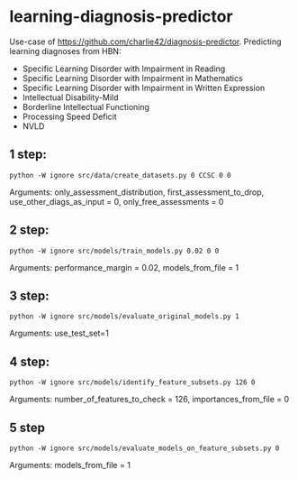 # learning-diagnosis-predictor

Use-case of https://github.com/charlie42/diagnosis-predictor.
Predicting learning diagnoses from HBN:
- Specific Learning Disorder with Impairment in Reading
- Specific Learning Disorder with Impairment in Mathematics
- Specific Learning Disorder with Impairment in Written Expression
- Intellectual Disability-Mild
- Borderline Intellectual Functioning
- Processing Speed Deficit 
- NVLD

## 1 step:

`python -W ignore src/data/create_datasets.py 0 CCSC 0 0`

Arguments: only_assessment_distribution, first_assessment_to_drop, use_other_diags_as_input = 0, only_free_assessments = 0

## 2 step:

`python -W ignore src/models/train_models.py 0.02 0 0`

Arguments: performance_margin = 0.02, models_from_file = 1

## 3 step:

`python -W ignore src/models/evaluate_original_models.py 1`

Arguments: use_test_set=1

## 4 step:

`python -W ignore src/models/identify_feature_subsets.py 126 0`

Arguments: number_of_features_to_check = 126, importances_from_file = 0

## 5 step

`python -W ignore src/models/evaluate_models_on_feature_subsets.py 0`

Arguments: models_from_file = 1

